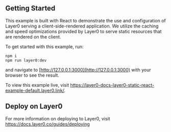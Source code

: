 ## Getting Started

This example is built with React to demonstrate the use and configuration of Layer0 serving a client-side-rendered application. We utilize the caching and speed optimizations provided by Layer0 to serve static resources that are rendered on the client.

To get started with this example, run:

```
npm i
npm run layer0:dev
```

and navigate to [http://127.0.0.1:3000](http://127.0.0.1:3000) with your browser to see the result.

To view this example live, visit https://layer0-docs-layer0-static-react-example-default.layer0.link/.

## Deploy on Layer0

For more information on deploying to Layer0, visit https://docs.layer0.co/guides/deploying
